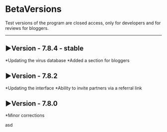 # BetaVersions

Test versions of the program are closed access, only for developers and for reviews for bloggers.
***

## ▶Version - 7.8.4 - stable
*Updating the virus database
*Added a section for bloggers

## ▶Version - 7.8.2
*Updating the interface
*Ability to invite partners via a referral link

## ▶Version - 7.8.0
*Minor corrections



asd

